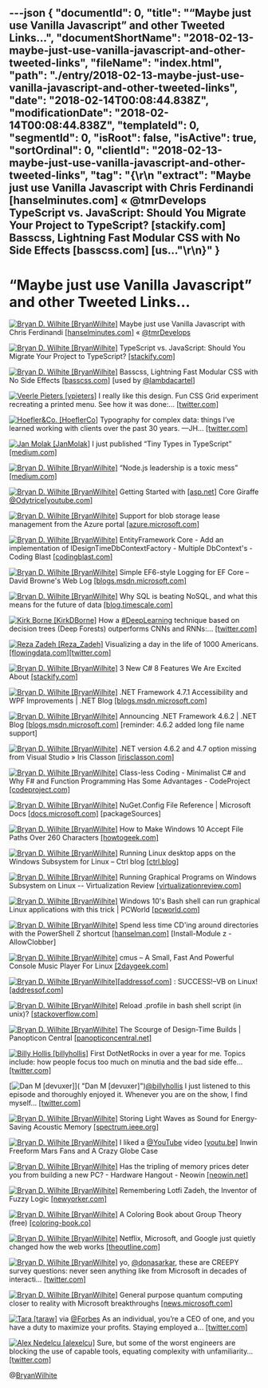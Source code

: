 ---json
{
  "documentId": 0,
  "title": "“Maybe just use Vanilla Javascript” and other Tweeted Links…",
  "documentShortName": "2018-02-13-maybe-just-use-vanilla-javascript-and-other-tweeted-links",
  "fileName": "index.html",
  "path": "./entry/2018-02-13-maybe-just-use-vanilla-javascript-and-other-tweeted-links",
  "date": "2018-02-14T00:08:44.838Z",
  "modificationDate": "2018-02-14T00:08:44.838Z",
  "templateId": 0,
  "segmentId": 0,
  "isRoot": false,
  "isActive": true,
  "sortOrdinal": 0,
  "clientId": "2018-02-13-maybe-just-use-vanilla-javascript-and-other-tweeted-links",
  "tag": "{\r\n  \"extract\": \"Maybe just use Vanilla Javascript with Chris Ferdinandi [hanselminutes.com] « @tmrDevelops TypeScript vs. JavaScript: Should You Migrate Your Project to TypeScript? [stackify.com] Basscss, Lightning Fast Modular CSS with No Side Effects [basscss.com] [us...\"\r\n}"
}
---

# “Maybe just use Vanilla Javascript” and other Tweeted Links…

[<img alt="Bryan D. Wilhite [BryanWilhite]" src="https://songhay.blob.core.windows.net/shared-social-twitter/BryanWilhite.jpeg">](http://songhayblog.azurewebsites.net/ "Bryan D. Wilhite [BryanWilhite]") Maybe just use Vanilla Javascript with Chris Ferdinandi [[hanselminutes.com]](https://www.hanselminutes.com/598/maybe-just-use-vanilla-javascript-with-chris-ferdinandi) « [@tmrDevelops](http://twitter.com/tmrDevelops)

[<img alt="Bryan D. Wilhite [BryanWilhite]" src="https://songhay.blob.core.windows.net/shared-social-twitter/BryanWilhite.jpeg">](http://songhayblog.azurewebsites.net/ "Bryan D. Wilhite [BryanWilhite]") TypeScript vs. JavaScript: Should You Migrate Your Project to TypeScript? [[stackify.com]](https://stackify.com/typescript-vs-javascript-migrate/)

[<img alt="Bryan D. Wilhite [BryanWilhite]" src="https://songhay.blob.core.windows.net/shared-social-twitter/BryanWilhite.jpeg">](http://songhayblog.azurewebsites.net/ "Bryan D. Wilhite [BryanWilhite]") Basscss, Lightning Fast Modular CSS with No Side Effects [[basscss.com]](http://basscss.com/) [used by [@lambdacartel](http://twitter.com/lambdacartel)]

[<img alt="Veerle Pieters [vpieters]" src="https://songhay.blob.core.windows.net/shared-social-twitter/vpieters.png">](http://veerle.duoh.com/ "Veerle Pieters [vpieters]") I really like this design. Fun CSS Grid experiment recreating a printed menu. See how it was done:… [[twitter.com]](https://twitter.com/i/web/status/963315235649093632)

[<img alt="Hoefler&Co. [HoeflerCo]" src="https://songhay.blob.core.windows.net/shared-social-twitter/HoeflerCo.jpg">](http://www.typography.com/ "Hoefler&Co. [HoeflerCo]") Typography for complex data: things I’ve learned working with clients over the past 30 years. —JH… [[twitter.com]](https://twitter.com/i/web/status/963431922780303360)

[<img alt="Jan Molak [JanMolak]" src="https://songhay.blob.core.windows.net/shared-social-twitter/JanMolak.jpg">](http://janmolak.com/ "Jan Molak [JanMolak]") I just published “Tiny Types in TypeScript” [[medium.com]](https://medium.com/p/tiny-types-in-typescript-4680177f026e)

[<img alt="Bryan D. Wilhite [BryanWilhite]" src="https://songhay.blob.core.windows.net/shared-social-twitter/BryanWilhite.jpeg">](http://songhayblog.azurewebsites.net/ "Bryan D. Wilhite [BryanWilhite]") “Node.js leadership is a toxic mess” [[medium.com]](https://medium.com/@bgourlie/nodejs-leadership-is-a-toxic-mess-34e2b8faa003)

[<img alt="Bryan D. Wilhite [BryanWilhite]" src="https://songhay.blob.core.windows.net/shared-social-twitter/BryanWilhite.jpeg">](http://songhayblog.azurewebsites.net/ "Bryan D. Wilhite [BryanWilhite]") Getting Started with [[asp.net]](http://ASP.NET) Core Giraffe [@Odytrice](http://twitter.com/Odytrice)[[youtube.com]](https://www.youtube.com/watch?v=HyRzsPZ0f0k)

[<img alt="Bryan D. Wilhite [BryanWilhite]" src="https://songhay.blob.core.windows.net/shared-social-twitter/BryanWilhite.jpeg">](http://songhayblog.azurewebsites.net/ "Bryan D. Wilhite [BryanWilhite]") Support for blob storage lease management from the Azure portal [[azure.microsoft.com]](https://azure.microsoft.com/en-us/updates/support-for-blob-storage-lease-management-from-azure-portal/)

[<img alt="Bryan D. Wilhite [BryanWilhite]" src="https://songhay.blob.core.windows.net/shared-social-twitter/BryanWilhite.jpeg">](http://songhayblog.azurewebsites.net/ "Bryan D. Wilhite [BryanWilhite]") EntityFramework Core - Add an implementation of IDesignTimeDbContextFactory - Multiple DbContext's - Coding Blast [[codingblast.com]](https://codingblast.com/entityframework-core-add-implementation-idesigntimedbcontextfactory-multiple-dbcontexts/)

[<img alt="Bryan D. Wilhite [BryanWilhite]" src="https://songhay.blob.core.windows.net/shared-social-twitter/BryanWilhite.jpeg">](http://songhayblog.azurewebsites.net/ "Bryan D. Wilhite [BryanWilhite]") Simple EF6-style Logging for EF Core – David Browne's Web Log [[blogs.msdn.microsoft.com]](https://blogs.msdn.microsoft.com/dbrowne/2017/09/22/simple-logging-for-ef-core/)

[<img alt="Bryan D. Wilhite [BryanWilhite]" src="https://songhay.blob.core.windows.net/shared-social-twitter/BryanWilhite.jpeg">](http://songhayblog.azurewebsites.net/ "Bryan D. Wilhite [BryanWilhite]") Why SQL is beating NoSQL, and what this means for the future of data [[blog.timescale.com]](https://blog.timescale.com/why-sql-beating-nosql-what-this-means-for-future-of-data-time-series-database-348b777b847a)

[<img alt="Kirk Borne [KirkDBorne]" src="https://songhay.blob.core.windows.net/shared-social-twitter/KirkDBorne.jpg">](http://www.linkedin.com/in/kirkdborne "Kirk Borne [KirkDBorne]") How a [#DeepLearning](http://twitter.com/search?q=%23DeepLearning) technique based on decision trees (Deep Forests) outperforms CNNs and RNNs:… [[twitter.com]](https://twitter.com/i/web/status/963280933368549376)

[<img alt="Reza Zadeh [Reza_Zadeh]" src="https://songhay.blob.core.windows.net/shared-social-twitter/Reza_Zadeh.jpg">](http://reza-zadeh.com/ "Reza Zadeh [Reza_Zadeh]") Visualizing a day in the life of 1000 Americans. [[flowingdata.com]](https://flowingdata.com/2015/12/15/a-day-in-the-life-of-americans/)[[twitter.com]](https://twitter.com/Reza_Zadeh/status/963189267412299776/video/1)

[<img alt="Bryan D. Wilhite [BryanWilhite]" src="https://songhay.blob.core.windows.net/shared-social-twitter/BryanWilhite.jpeg">](http://songhayblog.azurewebsites.net/ "Bryan D. Wilhite [BryanWilhite]") 3 New C# 8 Features We Are Excited About [[stackify.com]](https://stackify.com/csharp-8-features/)

[<img alt="Bryan D. Wilhite [BryanWilhite]" src="https://songhay.blob.core.windows.net/shared-social-twitter/BryanWilhite.jpeg">](http://songhayblog.azurewebsites.net/ "Bryan D. Wilhite [BryanWilhite]") .NET Framework 4.7.1 Accessibility and WPF Improvements | .NET Blog [[blogs.msdn.microsoft.com]](https://blogs.msdn.microsoft.com/dotnet/2017/09/21/net-framework-4-7-1-accessibility-and-wpf-improvements/)

[<img alt="Bryan D. Wilhite [BryanWilhite]" src="https://songhay.blob.core.windows.net/shared-social-twitter/BryanWilhite.jpeg">](http://songhayblog.azurewebsites.net/ "Bryan D. Wilhite [BryanWilhite]") Announcing .NET Framework 4.6.2 | .NET Blog [[blogs.msdn.microsoft.com]](https://blogs.msdn.microsoft.com/dotnet/2016/08/02/announcing-net-framework-4-6-2/) [reminder: 4.6.2 added long file name support]

[<img alt="Bryan D. Wilhite [BryanWilhite]" src="https://songhay.blob.core.windows.net/shared-social-twitter/BryanWilhite.jpeg">](http://songhayblog.azurewebsites.net/ "Bryan D. Wilhite [BryanWilhite]") .NET version 4.6.2 and 4.7 option missing from Visual Studio » Iris Classon [[irisclasson.com]](http://irisclasson.com/2017/09/21/net-version-4-6-2-and-4-7-option-missing-from-visual-studio/)

[<img alt="Bryan D. Wilhite [BryanWilhite]" src="https://songhay.blob.core.windows.net/shared-social-twitter/BryanWilhite.jpeg">](http://songhayblog.azurewebsites.net/ "Bryan D. Wilhite [BryanWilhite]") Class-less Coding - Minimalist C# and Why F# and Function Programming Has Some Advantages - CodeProject [[codeproject.com]](https://www.codeproject.com/Articles/1200375/Class-less-Coding-Minimalist-Csharp-and-Why-Fsharp)

[<img alt="Bryan D. Wilhite [BryanWilhite]" src="https://songhay.blob.core.windows.net/shared-social-twitter/BryanWilhite.jpeg">](http://songhayblog.azurewebsites.net/ "Bryan D. Wilhite [BryanWilhite]") NuGet.Config File Reference | Microsoft Docs [[docs.microsoft.com]](https://docs.microsoft.com/en-us/nuget/schema/nuget-config-file#packagesources) [packageSources]

[<img alt="Bryan D. Wilhite [BryanWilhite]" src="https://songhay.blob.core.windows.net/shared-social-twitter/BryanWilhite.jpeg">](http://songhayblog.azurewebsites.net/ "Bryan D. Wilhite [BryanWilhite]") How to Make Windows 10 Accept File Paths Over 260 Characters [[howtogeek.com]](https://www.howtogeek.com/266621/how-to-make-windows-10-accept-file-paths-over-260-characters/)

[<img alt="Bryan D. Wilhite [BryanWilhite]" src="https://songhay.blob.core.windows.net/shared-social-twitter/BryanWilhite.jpeg">](http://songhayblog.azurewebsites.net/ "Bryan D. Wilhite [BryanWilhite]") Running Linux desktop apps on the Windows Subsystem for Linux – Ctrl blog [[ctrl.blog]](https://www.ctrl.blog/entry/how-to-x-on-wsl)

[<img alt="Bryan D. Wilhite [BryanWilhite]" src="https://songhay.blob.core.windows.net/shared-social-twitter/BryanWilhite.jpeg">](http://songhayblog.azurewebsites.net/ "Bryan D. Wilhite [BryanWilhite]") Running Graphical Programs on Windows Subsystem on Linux -- Virtualization Review [[virtualizationreview.com]](https://virtualizationreview.com/articles/2017/02/08/graphical-programs-on-windows-subsystem-on-linux.aspx)

[<img alt="Bryan D. Wilhite [BryanWilhite]" src="https://songhay.blob.core.windows.net/shared-social-twitter/BryanWilhite.jpeg">](http://songhayblog.azurewebsites.net/ "Bryan D. Wilhite [BryanWilhite]") Windows 10's Bash shell can run graphical Linux applications with this trick | PCWorld [[pcworld.com]](https://www.pcworld.com/article/3055403/windows/windows-10s-bash-shell-can-run-graphical-linux-applications-with-this-trick.html)

[<img alt="Bryan D. Wilhite [BryanWilhite]" src="https://songhay.blob.core.windows.net/shared-social-twitter/BryanWilhite.jpeg">](http://songhayblog.azurewebsites.net/ "Bryan D. Wilhite [BryanWilhite]") Spend less time CD'ing around directories with the PowerShell Z shortcut [[hanselman.com]](https://www.hanselman.com/blog/SpendLessTimeCDingAroundDirectoriesWithThePowerShellZShortcut.aspx) [Install-Module z -AllowClobber]

[<img alt="Bryan D. Wilhite [BryanWilhite]" src="https://songhay.blob.core.windows.net/shared-social-twitter/BryanWilhite.jpeg">](http://songhayblog.azurewebsites.net/ "Bryan D. Wilhite [BryanWilhite]") cmus – A Small, Fast And Powerful Console Music Player For Linux [[2daygeek.com]](https://www.2daygeek.com/install-cmus-console-based-music-player-in-linux/)

[<img alt="Bryan D. Wilhite [BryanWilhite]" src="https://songhay.blob.core.windows.net/shared-social-twitter/BryanWilhite.jpeg">](http://songhayblog.azurewebsites.net/ "Bryan D. Wilhite [BryanWilhite]")[[addressof.com]](http://AddressOf.com) : SUCCESS!–VB on Linux! [[addressof.com]](http://addressof.com/blog/archive/2017/09/20/SUCCESS_21001320_VB-on-Linux_2100_.aspx)

[<img alt="Bryan D. Wilhite [BryanWilhite]" src="https://songhay.blob.core.windows.net/shared-social-twitter/BryanWilhite.jpeg">](http://songhayblog.azurewebsites.net/ "Bryan D. Wilhite [BryanWilhite]") Reload .profile in bash shell script (in unix)? [[stackoverflow.com]](https://stackoverflow.com/a/9354275/22944)

[<img alt="Bryan D. Wilhite [BryanWilhite]" src="https://songhay.blob.core.windows.net/shared-social-twitter/BryanWilhite.jpeg">](http://songhayblog.azurewebsites.net/ "Bryan D. Wilhite [BryanWilhite]") The Scourge of Design-Time Builds | Panopticon Central [[panopticoncentral.net]](http://www.panopticoncentral.net/2017/09/21/the-scourge-of-design-time-builds/)

[<img alt="Billy Hollis [billyhollis]" src="https://songhay.blob.core.windows.net/shared-social-twitter/billyhollis.jpg">](http://billyhollis.me/ "Billy Hollis [billyhollis]") First DotNetRocks in over a year for me. Topics include: how people focus too much on minutia and the bad side effe… [[twitter.com]](https://twitter.com/i/web/status/943917406703050754)

[<img alt="Dan M [devuxer]" src="https://songhay.blob.core.windows.net/shared-social-twitter/devuxer.jpg">]( "Dan M [devuxer]")[@billyhollis](http://twitter.com/billyhollis) I just listened to this episode and thoroughly enjoyed it. Whenever you are on the show, I find myself… [[twitter.com]](https://twitter.com/i/web/status/957865519238950912)

[<img alt="Bryan D. Wilhite [BryanWilhite]" src="https://songhay.blob.core.windows.net/shared-social-twitter/BryanWilhite.jpeg">](http://songhayblog.azurewebsites.net/ "Bryan D. Wilhite [BryanWilhite]") Storing Light Waves as Sound for Energy-Saving Acoustic Memory [[spectrum.ieee.org]](https://spectrum.ieee.org/tech-talk/computing/hardware/storing-light-as-sound)

[<img alt="Bryan D. Wilhite [BryanWilhite]" src="https://songhay.blob.core.windows.net/shared-social-twitter/BryanWilhite.jpeg">](http://songhayblog.azurewebsites.net/ "Bryan D. Wilhite [BryanWilhite]") I liked a [@YouTube](http://twitter.com/YouTube) video [[youtu.be]](http://youtu.be/bNIndOZdY9w?a) Inwin Freeform Mars Fans and A Crazy Globe Case

[<img alt="Bryan D. Wilhite [BryanWilhite]" src="https://songhay.blob.core.windows.net/shared-social-twitter/BryanWilhite.jpeg">](http://songhayblog.azurewebsites.net/ "Bryan D. Wilhite [BryanWilhite]") Has the tripling of memory prices deter you from building a new PC? - Hardware Hangout - Neowin [[neowin.net]](https://www.neowin.net/forum/topic/1351714-has-the-tripling-of-memory-prices-deter-you-from-building-a-new-pc/)

[<img alt="Bryan D. Wilhite [BryanWilhite]" src="https://songhay.blob.core.windows.net/shared-social-twitter/BryanWilhite.jpeg">](http://songhayblog.azurewebsites.net/ "Bryan D. Wilhite [BryanWilhite]") Remembering Lotfi Zadeh, the Inventor of Fuzzy Logic [[newyorker.com]](https://www.newyorker.com/tech/elements/remembering-lotfi-zadeh-the-inventor-of-fuzzy-logic)

[<img alt="Bryan D. Wilhite [BryanWilhite]" src="https://songhay.blob.core.windows.net/shared-social-twitter/BryanWilhite.jpeg">](http://songhayblog.azurewebsites.net/ "Bryan D. Wilhite [BryanWilhite]") A Coloring Book about Group Theory (free) [[coloring-book.co]](http://www.coloring-book.co/)

[<img alt="Bryan D. Wilhite [BryanWilhite]" src="https://songhay.blob.core.windows.net/shared-social-twitter/BryanWilhite.jpeg">](http://songhayblog.azurewebsites.net/ "Bryan D. Wilhite [BryanWilhite]") Netflix, Microsoft, and Google just quietly changed how the web works [[theoutline.com]](https://theoutline.com/post/2304/netflix-microsoft-and-google-just-quietly-changed-how-the-web-works)

[<img alt="Bryan D. Wilhite [BryanWilhite]" src="https://songhay.blob.core.windows.net/shared-social-twitter/BryanWilhite.jpeg">](http://songhayblog.azurewebsites.net/ "Bryan D. Wilhite [BryanWilhite]") yo, [@donasarkar](http://twitter.com/donasarkar), these are CREEPY survey questions: never seen anything like from Microsoft in decades of interacti… [[twitter.com]](https://twitter.com/i/web/status/958836600447709184)

[<img alt="Bryan D. Wilhite [BryanWilhite]" src="https://songhay.blob.core.windows.net/shared-social-twitter/BryanWilhite.jpeg">](http://songhayblog.azurewebsites.net/ "Bryan D. Wilhite [BryanWilhite]") General purpose quantum computing closer to reality with Microsoft breakthroughs [[news.microsoft.com]](https://news.microsoft.com/features/new-microsoft-breakthroughs-general-purpose-quantum-computing-moves-closer-reality/)

[<img alt="Tara [taraw]" src="https://songhay.blob.core.windows.net/shared-social-twitter/taraw.jpeg">](http://tarathegeekgirl.net/ "Tara [taraw]") via [@Forbes](http://twitter.com/Forbes) As an individual, you’re a CEO of one, and you have a duty to maximize your profits. Staying employed a… [[twitter.com]](https://twitter.com/i/web/status/958305586470207488)

[<img alt="Alex Nedelcu [alexelcu]" src="https://songhay.blob.core.windows.net/shared-social-twitter/alexelcu.jpg">](https://alexn.org/ "Alex Nedelcu [alexelcu]") Sure, but some of the worst engineers are blocking the use of capable tools, equating complexity with unfamiliarity… [[twitter.com]](https://twitter.com/i/web/status/963347216382529536)

@[BryanWilhite](https://twitter.com/BryanWilhite)

